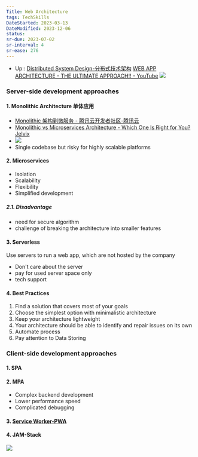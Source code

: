 ```yaml
---
Title: Web Architecture
tags: TechSkills
DateStarted: 2023-03-13
DateModified: 2023-12-06
status: 
sr-due: 2023-07-02
sr-interval: 4
sr-ease: 276
---
```

- Up:: [Distributed System Design-分布式技术架构](Distributed%20System%20Design-分布式技术架构.md)
[WEB APP ARCHITECTURE - THE ULTIMATE APPROACH!! - YouTube](https://www.youtube.com/watch?v=PjprIvgGh90)
![](Pasted%20image%2020230307214310.png)

### Server-side development approaches

#### 1. Monolithic Architecture 单体应用

- [Monolithic 架构到微服务 - 腾讯云开发者社区-腾讯云](https://cloud.tencent.com/developer/article/1349624)
- [Monolithic vs Microservices Architecture - Which One Is Right for You?Jelvix](https://jelvix.com/blog/monolith-vs-microservices-architecture)
- ![](Pasted%20image%2020230307215154.png)
- Single codebase but risky for highly scalable platforms

#### 2. Microservices

- Isolation
- Scalability
- Flexibility
- Simplified development

##### 2.1. Disadvantage

- need for secure algorithm
- challenge of breaking the architecture into smaller features

#### 3. Serverless

Use servers to run a web app, which are not hosted by the company

- Don't care about the server
- pay for used server space only
- tech support

#### 4. Best Practices

1. Find a solution that covers most of your goals
2. Choose the simplest option with minimalistic architecture
3. Keep your architecture lightweight
4. Your architecture should be able to identify and repair issues on its own
5. Automate process
6. Pay attention to Data Storing

### Client-side development approaches

#### 1. SPA

#### 2. MPA

- Complex backend development
- Lower performance speed
- Complicated debugging

#### 3. [Service Worker-PWA](Service%20Worker-PWA)

#### 4. JAM-Stack

![](zz-assets/Pasted%20image%2020230308183740.png)
